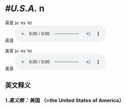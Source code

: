 # ***\#U.S.A.*** n
英音 juː es 'eɪ  
英音
<audio src="./media/U.S.A.1.aac" controls="controls"></audio>

美音 juː es 'eɪ  
美音
<audio src="./media/U.S.A.2.aac" controls="controls"></audio>



  

英文释义
---
### 1.*高义频：* **美国 （=the United States of America）**  


